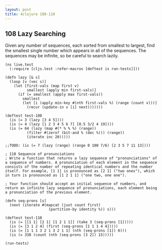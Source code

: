 ```yaml
---
layout: post
title: 4clojure 108-110
---
```


## 108 Lazy Searching

Given any number of sequences, each sorted from smallest to largest, find the smallest single number which appears in all of the sequences. The sequences may be infinite, so be careful to search lazily.

<pre><code class="language-klipse">(ns live.test
  (:require [cljs.test :refer-macros [deftest is run-tests]]))
  
(defn lazy [& s]
  (loop [v (vec s)]
    (let [first-vals (map first v)
          smallest (apply min first-vals)]
      (if (= smallest (apply max first-vals))
        smallest
        (let [i (apply min-key #(nth first-vals %) (range (count v)))]
          (recur (update-in v [i] next)))))))

(deftest test-108
  (is (= 3 (lazy [3 4 5])))
  (is (= 4 (lazy [1 2 3 4 5 6 7] [0.5 3/2 4 19])))
  (is (= 64 (lazy (map #(* % % %) (range))
          (filter #(zero? (bit-and % (dec %))) (range))
          (iterate inc 20)))))

;;TODO: (is (= 7 (lazy (range) (range 0 100 7/6) [2 3 5 7 11 13])))

; 110 Sequence of pronunciations
; Write a function that returns a lazy sequence of "pronunciations" of a sequence of numbers. A pronunciation of each element in the sequence consists of the number of repeating identical numbers and the number itself. For example, [1 1] is pronounced as [2 1] ("two ones"), which in turn is pronounced as [1 2 1 1] ("one two, one one").

; Your function should accept an initial sequence of numbers, and return an infinite lazy sequence of pronunciations, each element being a pronunciation of the previous element.

(defn seq-prons [s]
  (next (iterate #(mapcat (juxt count first)
                    (partition-by identity %)) s)))

(deftest test-110
  (is (= [[1 1] [2 1] [1 2 1 1]] (take 3 (seq-prons [1]))))
  (is (= [3 1 2 4] (first (seq-prons [1 1 1 4 4]))))
  (is (= [1 1 1 3 2 1 3 2 1 1] (nth (seq-prons [1]) 6)))
  (is (= 338 (count (nth (seq-prons [3 2]) 15)))))

(run-tests)
</code></pre>
